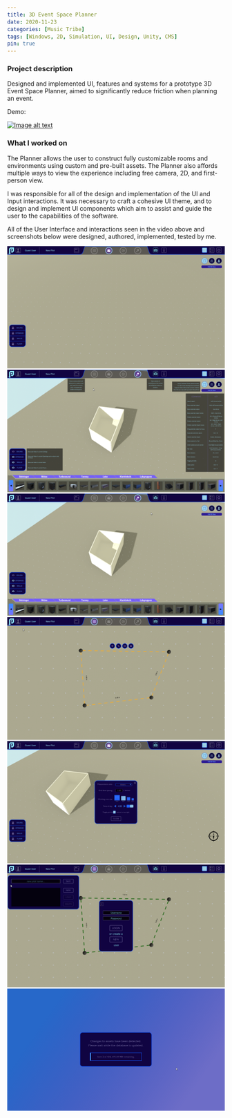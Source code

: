 ```yaml
---
title: 3D Event Space Planner
date: 2020-11-23
categories: [Music Tribe]
tags: [Windows, 2D, Simulation, UI, Design, Unity, CMS]
pin: true
---
```


### Project description
Designed and implemented UI, features and systems for a prototype 3D Event Space Planner, aimed to significantly reduce friction
when planning an event.

Demo:

[![Image alt text](https://img.youtube.com/vi/g2rVpGoNSpw/0.jpg)](https://www.youtube.com/watch?v=g2rVpGoNSpw)

### What I worked on

The Planner allows the user to construct fully customizable rooms and environments using custom and pre-built assets. The Planner also affords multiple ways to view the experience including free camera, 2D, and first-person view. 

I was responsible for all of the design and implementation of the UI and Input interactions. It was necessary to craft a cohesive UI theme, and to design and implement UI components which aim to assist and guide the user to the capabilities of the software. 

All of the User Interface and interactions seen in the video above and screenshots below were designed, authored, implemented, tested by me.

![Main Screen](/assets/images/musicTribe/main_screen.PNG "Main Screen")
![Help Overlay](/assets/images/musicTribe/help_overlay.PNG "Help Overlay")
![Catalogue Menu](/assets/images/musicTribe/catalogue_menu.PNG "Catalogue Menu")
![Editing a Wall](/assets/images/musicTribe/editing_wall.PNG "Editing a Wall")
![Settings Menu](/assets/images/musicTribe/settings_menu.PNG "Settings Menu")
![User Menu &amp; Save Menu](/assets/images/musicTribe/user_save_menu.PNG "User Menu &amp; Save Menu")
![Loading Screen](/assets/images/musicTribe/loading_screen.png "Loading Screen")
